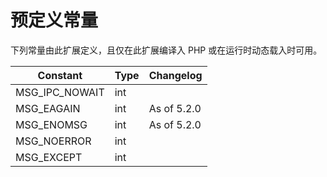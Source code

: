 预定义常量
==========

下列常量由此扩展定义，且仅在此扩展编译入 PHP 或在运行时动态载入时可用。

| Constant         | Type                          | Changelog   |
|------------------|-------------------------------|-------------|
| MSG\_IPC\_NOWAIT | <span class="type">int</span> |             |
| MSG\_EAGAIN      | <span class="type">int</span> | As of 5.2.0 |
| MSG\_ENOMSG      | <span class="type">int</span> | As of 5.2.0 |
| MSG\_NOERROR     | <span class="type">int</span> |             |
| MSG\_EXCEPT      | <span class="type">int</span> |             |

